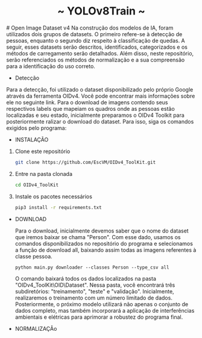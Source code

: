 
<h1 align="center"> ~ YOLOv8Train ~ </h1>
# Open Image Dataset v4
  Na construção dos modelos de IA, foram utilizados dois grupos de datasets. O primeiro refere-se à detecção de pessoas, enquanto o segundo diz respeito à classificação de quedas. A seguir, esses datasets serão descritos, identificados, categorizados e os métodos de carregamento serão detalhados. Além disso, neste repositório, serão referenciados os métodos de normalização e a sua compreensão para a identificação do uso correto.

 - Detecção
  
  Para a detecção, foi utilizado o dataset disponibilizado pelo próprio Google através da ferramenta OIDv4. Você pode encontrar mais informações sobre ele no seguinte link. Para o download de imagens contendo seus respectivos labels que mapeiam os quadros onde as pessoas estão localizadas e seu estado, inicialmente preparamos o OIDv4 Toolkit para posteriormente ralizar o download do dataset. Para isso, siga os comandos exigidos pelo programa:
  
  - INSTALAÇÃO
  
  1. Clone este repositório
      ```bash
      git clone https://github.com/EscVM/OIDv4_ToolKit.git
      ```
  2. Entre na pasta clonada
      ```bash
      cd OIDv4_ToolKit
      ```
  3. Instale os pacotes necessários
      ```bash
      pip3 install -r requirements.txt
      ```
  
  - DOWNLOAD
  
    Para o download, inicialmente devemos saber que o nome do dataset que iremos baixar se chama "Person". Com esse dado, usamos os comandos disponibilizados no repositório do programa e selecionamos a função de download all, baixando assim todas as imagens referentes à classe pessoa.
      ```Cmd
      python main.py downloader --classes Person --type_csv all
      ```
      O comando baixará todos os dados localizados na pasta "OIDv4_ToolKit\OID\Dataset". Nessa pasta, você encontrará três subdiretórios: "treinamento", "teste" e "validação". Inicialmente, realizaremos o treinamento com um número limitado de dados. Posteriormente, o próximo modelo utilizará não apenas o conjunto de dados completo, mas também incorporará a aplicação de interferências ambientais e elétricas para aprimorar a robustez do programa final.
  - NORMALIZAÇÂo
      
